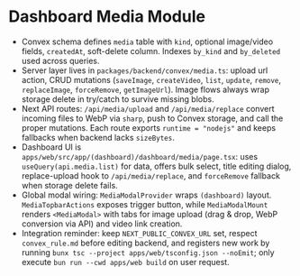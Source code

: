 # Dashboard Media Module

- Convex schema defines `media` table with `kind`, optional image/video fields, `createdAt`, soft-delete column. Indexes `by_kind` and `by_deleted` used across queries.
- Server layer lives in `packages/backend/convex/media.ts`: upload url action, CRUD mutations (`saveImage`, `createVideo`, `list`, `update`, `remove`, `replaceImage`, `forceRemove`, `getImageUrl`). Image flows always wrap storage delete in try/catch to survive missing blobs.
- Next API routes: `/api/media/upload` and `/api/media/replace` convert incoming files to WebP via `sharp`, push to Convex storage, and call the proper mutations. Each route exports `runtime = "nodejs"` and keeps fallbacks when backend lacks `sizeBytes`.
- Dashboard UI is `apps/web/src/app/(dashboard)/dashboard/media/page.tsx`: uses `useQuery(api.media.list)` for data, offers bulk select, title editing dialog, replace-upload hook to `/api/media/replace`, and `forceRemove` fallback when storage delete fails.
- Global modal wiring: `MediaModalProvider` wraps `(dashboard)` layout. `MediaTopbarActions` exposes trigger button, while `MediaModalMount` renders `<MediaModal>` with tabs for image upload (drag & drop, WebP conversion via API) and video link creation.
- Integration reminder: keep `NEXT_PUBLIC_CONVEX_URL` set, respect `convex_rule.md` before editing backend, and registers new work by running `bunx tsc --project apps/web/tsconfig.json --noEmit`; only execute `bun run --cwd apps/web build` on user request.
